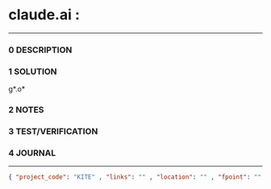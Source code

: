 # claude.ai :

--------------------------------

### 0 DESCRIPTION

### 1 SOLUTION

g*.o*

### 2 NOTES

### 3 TEST/VERIFICATION

### 4 JOURNAL

--------------------------------

```json
{ "project_code": "KITE" , "links": "" , "location": "" , "fpoint": "" }
```

